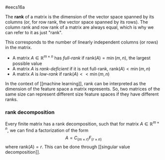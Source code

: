#eecs16a 

The **rank** of a matrix is the dimension of the vector space spanned by its columns (or, for row rank, the vector space spanned by its rows). The column rank and row rank of a matrix are always equal, which is why we can refer to it as just "rank".

This corresponds to the number of linearly independent columns (or rows) in the matrix.
- A matrix $A \in \mathbb{R}^{m \times n}$ has *full-rank* if $\text{rank}(A) = \min(m, n)$, the largest possible value
- A matrix $A$ is *rank-deficient* if it is not full-rank, $\text{rank}(A) < \min(m, n)$
- A matrix $A$ is *low-rank* if $\text{rank}(A) << \min(m, n)$

In the context of [[machine learning]], rank can be interpreted as the dimension of the feature space a matrix represents. So, two matrices of the same size can represent different size feature spaces if they have different ranks.

### rank decomposition
Every finite matrix has a rank decomposition, such that for matrix $A \in \mathbb{R}^{m \times n}$, we can find a factorization of the form
$$A = C_{(m \times r)}  F_{(r \times n)}$$
where $\text{rank}(A) = r$. This can be done through [[singular value decomposition]].

